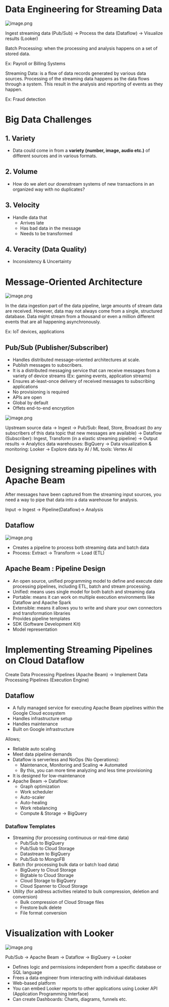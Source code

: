 # Data Engineering for Streaming Data

![image.png](images/Data%20Engineering%20for%20Streaming%20Data/image.png)

Ingest streaming data (Pub/Sub) → Process the data (Dataflow) → Visualize results (Looker)

Batch Processing: when the processing and analysis happens on a set of stored data. 

Ex: Payroll or Billing Systems

Streaming Data: is a flow of data records generated by various data sources. Processing of the streaming data happens as the data flows through a system. This result in the analysis and reporting of events as they happen. 

Ex: Fraud detection

# Big Data Challenges

## 1. Variety

- Data could come in from a **variety (number, image, audio etc.)** of different sources and in various formats.

## 2. Volume

- How do we alert our downstream systems of new transactions in an organized way with no duplicates?

## 3. Velocity

- Handle data that
    - Arrives late
    - Has bad data in the message
    - Needs to be transformed

## 4. Veracity (Data Quality)

- Inconsistency & Uncertainty

# Message-Oriented Architecture

![image.png](images/Data%20Engineering%20for%20Streaming%20Data/image%201.png)

In the data ingestion part of the data pipeline, large amounts of stream data are received. However, data may not always come from a single, structured database. Data might stream from a thousand or even a million different events that are all happening asynchronously. 

Ex: IoT devices, applications

## Pub/Sub (Publisher/Subscriber)

- Handles distributed message-oriented architectures at scale.
- Publish messages to subscribers.
- It is a distributed messaging service that can receive messages from a variety of device streams (Ex: gaming events, application streams)
- Ensures at-least-once delivery of received messages to subscribing applications
- No provisioning is required
- APIs are open
- Global by default
- Offets end-to-end encryption

![image.png](images/Data%20Engineering%20for%20Streaming%20Data/image%202.png)

Upstream source data → Ingest → Pub/Sub: Read, Store, Broadcast (to any subscribers of this data topic that new messages are available) → Dataflow (Subscriber): Ingest, Transform (in a elastic streaming pipeline) → Output results → Analytics data warehouses: BigQuery → Data  visualization & monitoring: Looker → Explore data by AI / ML tools: Vertex AI 

# Designing streaming pipelines with Apache Beam

After messages have been captured from the streaming input sources, you need a way to pipe that data into a data warehouse for analysis.

Input → Ingest → Pipeline(Dataflow)→ Analysis

## Dataflow

![image.png](images/Data%20Engineering%20for%20Streaming%20Data/image%203.png)

- Creates a pipeline to process both streaming data and batch data
- Process: Extract → Transform → Load (ETL)

## Apache Beam : Pipeline Design

- An open source, unified programming model to define and execute date processing pipelines, including ETL, batch and stream processing.
- Unified: means uses single model for both batch and streaming data
- Portable: means it can work on multiple execution environments like Dataflow and Apache Spark
- Extensible: means it allows you to write and share your own connectors and transformation libraries
- Provides pipeline templates
- SDK (Software Development Kit)
- Model representation

# Implementing Streaming Pipelines on Cloud Dataflow

Create Data Processing Pipelines (Apache Beam) → Implement Data Processing Pipelines (Execution Engine)

## Dataflow

- A fully managed service for executing Apache Beam pipelines within the Google Cloud ecosystem
- Handles infrastructure setup
- Handles maintenance
- Built on Google infrastructure

Allows;

- Reliable auto scaling
- Meet data pipeline demands
- Dataflow is serverless and NoOps (No Operations):
    - Maintenance, Monitoring and Scaling ⇒ Automated
    - By this, you can more time analyzing and less time provisioning
- It is designed for low-maintenance
- Apache Beam → Dataflow:
    - Graph optimization
    - Work scheduler
    - Auto-scaler
    - Auto-healing
    - Work rebalancing
    - Compute & Storage → BigQuery

### Dataflow Templates

- Streaming (for processing continuous or real-time data)
    - Pub/Sub to BigQuery
    - Pub/Sub to Cloud Storage
    - Datastream to BigQuery
    - Pub/Sub to MongoFB
- Batch (for processing bulk data or batch load data)
    - BigQuery to Cloud Storage
    - Bigtable to Cloud Storage
    - Cloud Storage to BigQuery
    - Cloud Spanner to Cloud Storage
- Utility (for address activities related to bulk compression, deletion and conversion)
    - Bulk compression of Cloud Stroage files
    - Frestore bulk delete
    - File format conversion

# Visualization with Looker

![image.png](images/Data%20Engineering%20for%20Streaming%20Data/image%204.png)

Pub/Sub → Apache Beam → Dataflow → BigQuery → Looker

- Defines logic and permissions independent from a specific database or SQL language
- Frees a data engineer from interacting with individual databases
- Web-based platform
- You can embed Looker reports to other applications using Looker API (Application Programming Interface)
- Can create Dashboards: Charts, diagrams, funnels etc.